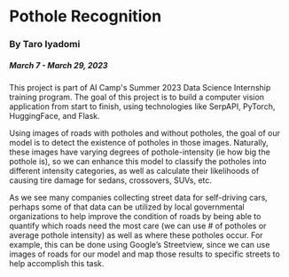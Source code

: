 # Pothole Recognition
### By Taro Iyadomi
##### March 7 - March 29, 2023

This project is part of AI Camp's Summer 2023 Data Science Internship training program. The goal of this project is to build a computer vision application from start to finish, using technologies like SerpAPI, PyTorch, HuggingFace, and Flask.  

Using images of roads with potholes and without potholes, the goal of our model is to detect the existence of potholes in those images. Naturally, these images have varying degrees of pothole-intensity (ie how big the pothole is), so we can enhance this model to classify the potholes into different intensity categories, as well as calculate their likelihoods of causing tire damage for sedans, crossovers, SUVs, etc.  

As we see many companies collecting street data for self-driving cars, perhaps some of that data can be utilized by local governmental organizations to help improve the condition of roads by being able to quantify which roads need the most care (we can use # of potholes or average pothole intensity) as well as where these potholes occur. For example, this can be done using Google’s Streetview, since we can use images of roads for our model and map those results to specific streets to help accomplish this task.  
